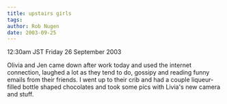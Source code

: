 ```yaml
---
title: upstairs girls
tags: 
author: Rob Nugen
date: 2003-09-25
---
```


<p class=date>12:30am JST Friday 26 September 2003</p>

<p>Olivia and Jen came down after work today and used the internet
connection, laughed a lot as they tend to do, gossipy and reading
funny emails from their friends.  I went up to their crib and had a
couple liqueur-filled bottle shaped chocolates and took some pics with
Livia's new camera and stuff.</p>
